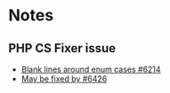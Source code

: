 # Notes

## PHP CS Fixer issue
- [Blank lines around enum cases #6214](https://github.com/FriendsOfPHP/PHP-CS-Fixer/issues/6214)
- [May be fixed by #6426](https://github.com/FriendsOfPHP/PHP-CS-Fixer/pull/6426)
